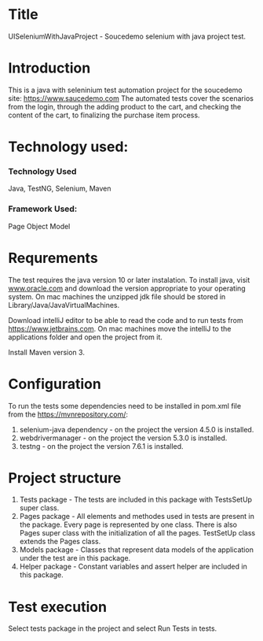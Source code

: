# Title
UISeleniumWithJavaProject - Soucedemo selenium with java project test. 

# Introduction
This is a java with seleninium test automation project for the soucedemo site: https://www.saucedemo.com
The automated tests cover the scenarios from the login, through the adding product to the cart, and checking the content of the cart, to finalizing the purchase item process.

# Technology used:
### Technology Used 
Java, TestNG, Selenium, Maven 
### Framework Used: 
Page Object Model

# Requrements
The test requires the java version 10 or later instalation.
To install java, visit www.oracle.com and download the version appropriate to your operating system.
On mac machines the unzipped jdk file should be stored in Library/Java/JavaVirtualMachines.

Download intelliJ editor to be able to read the code and to run tests from https://www.jetbrains.com. On mac machines move the intelliJ to the applications folder and open the project from it.

Install Maven version 3.

# Configuration
To run the tests some dependencies need to be installed in pom.xml file from the https://mvnrepository.com/:
1. selenium-java dependency - on the project the version 4.5.0 is installed.
2. webdrivermanager - on the project the version 5.3.0 is installed.
3. testng - on the project the version 7.6.1 is installed.

# Project structure
1. Tests package - The tests are included in this package with TestsSetUp super class.
2. Pages package - All elements and methodes used in tests are present in the package. Every page is represented by one class. 
There is also Pages super class with the initialization of all the pages. TestSetUp class extends the Pages class.
3. Models package - Classes that represent data models of the application under the test are in this package.
4. Helper package - Constant variables and assert helper are included in this package.

# Test execution
Select tests package in the project and select Run Tests in tests.
